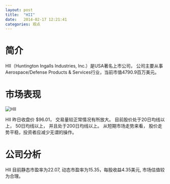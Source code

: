 ```yaml
---
layout: post
title:  "HII"
date:   2014-02-17 12:21:41
categories: 观点
---
```


# 简介
HII（Huntington Ingalls Industries, Inc.）是USA著名上市公司，
公司主要从事Aerospace/Defense Products & Services行业，当前市值4790.9百万美元。

# 市场表现

![HII](http://finviz.com/chart.ashx?t=HII&ty=c&ta=1&p=d&s=l)

HII 昨日收盘价 $96.01，
交易量较正常情况有所放大。
目前股价处于20日均线以上，
50日均线以上，
并且处于200日均线以上。
从短期市场走势来看，
股价走势平稳，投资者应减少无谓的操作。

# 公司分析
HII 目前静态市盈率为22.07, 动态市盈率为15.35，每股收益4.35美元,
市场估值较为合理。
